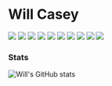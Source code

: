 # Will Casey

<div align="none" >
<span align="center"><img src="https://img.shields.io/badge/JavaScript-323330?style=for-the-badge&logo=javascript&logoColor=F7DF1E"/></span>
<span align="center"><img src="https://img.shields.io/badge/HTML5-E34F26?style=for-the-badge&logo=html5&logoColor=white"/></span>
<span align="center"><img src="https://img.shields.io/badge/CSS3-1572B6?style=for-the-badge&logo=css3&logoColor=white"/></span>
<span align="center"><img src="https://img.shields.io/badge/React-20232A?style=for-the-badge&logo=react&logoColor=61DAFB"/></span>
<span align="center"><img src="https://img.shields.io/badge/React_Native-20232A?style=for-the-badge&logo=react&logoColor=61DAFB"/></span>
<span align="center"><img src="https://img.shields.io/badge/Node.js-339933?style=for-the-badge&logo=nodedotjs&logoColor=white"/></span>
<span align="center"><img src="https://img.shields.io/badge/Express.js-404D59?style=for-the-badge"/></span>
<span align="center"><img src="https://img.shields.io/badge/MySQL-005C84?style=for-the-badge&logo=mysql&logoColor=white"/></span>
<span align="center"><img src="https://img.shields.io/badge/PostgreSQL-316192?style=for-the-badge&logo=postgresql&logoColor=white"/></span>
<span align="center"><img src="https://img.shields.io/badge/MongoDB-4EA94B?style=for-the-badge&logo=mongodb&logoColor=white"/></span>
</div>


### Stats
![Will's GitHub stats](https://github-readme-stats.vercel.app/api?username=notwillcasey&count_private=true&show_icons=true)


<!--
**notwillcasey/notwillcasey** is a ✨ _special_ ✨ repository because its `README.md` (this file) appears on your GitHub profile.

Here are some ideas to get you started:

- 🔭 I’m currently working on ...
- 🌱 I’m currently learning ...
- 👯 I’m looking to collaborate on ...
- 🤔 I’m looking for help with ...
- 💬 Ask me about ...
- 📫 How to reach me: ...
- 😄 Pronouns: ...
- ⚡ Fun fact: ...
-->
